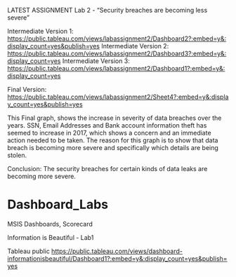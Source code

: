 LATEST ASSIGNMENT
Lab 2 - “Security breaches are becoming less severe”

Intermediate Version 1: https://public.tableau.com/views/labassignment2/Dashboard2?:embed=y&:display_count=yes&publish=yes
Intermediate Version 2: https://public.tableau.com/views/labassignment2/Dashboard3?:embed=y&:display_count=yes
Intermediate Version 3: https://public.tableau.com/views/labassignment2/Dashboard1?:embed=y&:display_count=yes

Final Version: https://public.tableau.com/views/labassignment2/Sheet4?:embed=y&:display_count=yes&publish=yes

This Final graph, shows the increase in severity of data breaches over the years.  SSN, Email Addresses and Bank account information theft has seemed to increase in 2017, which shows a concern and an immediate action needed to be taken. The reason for this graph is to show that data breach is becoming more severe and specifically which details are being stolen.

Conclusion: The security breaches for certain kinds of data leaks are becoming more severe.




# Dashboard_Labs
MSIS Dashboards, Scorecard

Information is Beautiful - Lab1

Tableau public
https://public.tableau.com/views/dashboard-informationisbeautiful/Dashboard1?:embed=y&:display_count=yes&publish=yes




